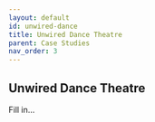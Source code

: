 ```yaml
---
layout: default
id: unwired-dance
title: Unwired Dance Theatre
parent: Case Studies
nav_order: 3
---
```


## Unwired Dance Theatre
Fill in...
